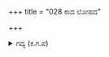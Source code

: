 +++
title = "028 ಕಾದ ಲೋಹದ"

+++

<details><summary>ಗದ್ಯ (ಕ.ಗ.ಪ) </summary>

28. ಚೆನ್ನಾಗಿ ಕಾದ ಲೋಹದ ಹಳಿಯಂತೆ ರಾಕ್ಷಸರ ಮೋರೆಗಳು ಕೆಂಪಾದವು. ಅವರು ತಿದಿಯು ಊದಿ  ಬೆಂಕಿಯು ಕಿಡಿಗಳನ್ನು ಹಾರಿಸಿದ ಹಾಗೆ ಒಂದೇ ಸಮನೆ  ಕಿಡಿ ಕಾರುತ್ತಿದ್ದರು. ಬಿಲ್ಲಿನ ಹೆದೆಗೆ  ಹೂಡಿದ ಬಾಣವನ್ನು ಸೇದುತ್ತಲೂ, ಬೆರಳಿನಿಂದ ಬಿಡುತ್ತಲೂ ಇದ್ದರು. ಶ್ರೇಷ್ಠ ಆಯುಧ ಪಾಣಿಗಳು ತಮ್ಮನ್ನು ಕೆಣಕಿದ ದೇವತೆಗಳನ್ನು ಹೊಟ್ಟನ್ನು ತೂರುವಂತೆ ತೂರಿಬಿಟ್ಟರು.
</details>
